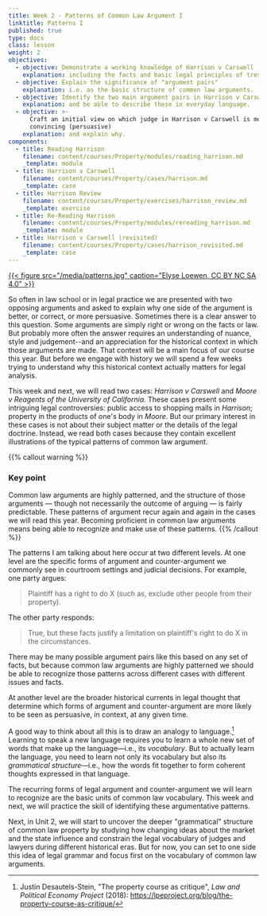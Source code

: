 ```yaml
---
title: Week 2 - Patterns of Common Law Argument I
linktitle: Patterns I
published: true
type: docs
class: lesson
weight: 2
objectives:
  - objective: Demonstrate a working knowledge of Harrison v Carswell
    explanation: including the facts and basic legal principles of trespass and possession.
  - objective: Explain the significance of "argument pairs"
    explanation: i.e. as the basic structure of common law arguments.
  - objective: Identify the two main argument pairs in Harrison v Carswell
    explanation: and be able to describe these in everyday language.
  - objective: >-
      Craft an initial view on which judge in Harrison v Carswell is more
      convincing (persuasive)
    explanation: and explain why.
components:
  - title: Reading Harrison
    filename: content/courses/Property/modules/reading_harrison.md
    _template: module
  - title: Harrison v Carswell
    filename: content/courses/Property/cases/harrison.md
    _template: case
  - title: Harrison Review
    filename: content/courses/Property/exercises/harrison_review.md
    _template: exercise
  - title: Re-Reading Harrison
    filename: content/courses/Property/modules/rereading_harrison.md
    _template: module
  - title: Harrison v Carswell (revisited)
    filename: content/courses/Property/cases/harrison_revisited.md
    _template: case
---
```



[{{< figure src="/media/patterns.jpg" caption="Elyse Loewen, CC BY NC SA 4.0" >}}](../courses/property) 

So often in law school or in legal practice we are presented with two opposing arguments and asked to explain why one side of the argument is better, or correct, or more persuasive. Sometimes there is a clear answer to this question. Some arguments are simply right or wrong on the facts or law. But probably more often the answer requires an understanding of nuance, style and judgement--and an appreciation for the historical context in which those arguments are made. That context will be a main focus of our course this year. But before we engage with history we will spend a few weeks trying to understand why this historical context actually matters for legal analysis. 

This week and next, we will read two cases: *Harrison v Carswell* and *Moore v Reagents of the University of California*. These cases present some intriguing legal controversies: public access to shopping malls in *Harrison*; property in the products of one's body in *Moore*. But our primary interest in these cases is not about their subject matter or the details of the legal doctrine. Instead, we read both cases because they contain excellent illustrations of the typical patterns of common law argument. 

{{% callout warning %}} 

### Key point

Common law arguments are highly patterned, and the structure of those arguments — though not necessarily the outcome of arguing — is fairly predictable. These patterns of argument recur again and again in the cases we will read this year. Becoming proficient in common law arguments means being able to recognize and make use of these patterns.
{{% /callout %}}

The patterns I am talking about here occur at two different levels. At one level are the specific forms of argument and counter-argument we commonly see in courtroom settings and judicial decisions. For example, one party argues:

> Plaintiff has a right to do X (such as, exclude other people from their property).

The other party responds:

> True, but these facts justify a limitation on plaintiff's right to do X in the circumstances.

There may be many possible argument pairs like this based on any set of facts, but because common law arguments are highly patterned we should be able to recognize those patterns across different cases with different issues and facts.

At another level are the broader historical currents in legal thought that determine which forms of argument and counter-argument are more likely to be seen as persuasive, in context, at any given time.

A good way to think about all this is to draw an analogy to language.[^stein2018] Learning to speak a new language requires you to learn a whole new set of words that make up the language—i.e., its *vocabulary*. But to actually learn the language, you need to learn not only its vocabulary but also its *grammatical structure*—i.e., how the words fit together to form coherent thoughts expressed in that language. 

The recurring forms of legal argument and counter-argument we will learn to recognize are the basic units of common law vocabulary. This week and next, we will practice the skill of identifying these argumentative patterns.

Next, in Unit 2, we will start to uncover the deeper "grammatical" structure of common law property by studying how changing ideas about the market and the state influence and constrain the legal vocabulary of judges and lawyers during different historical eras. But for now, you can set to one side this idea of legal grammar and focus first on the vocabulary of common law arguments.

[^stein2018]: Justin Desautels-Stein, "The property course as critique", *Law and Political Economy Project* (2018): https://lpeproject.org/blog/the-property-course-as-critique/

